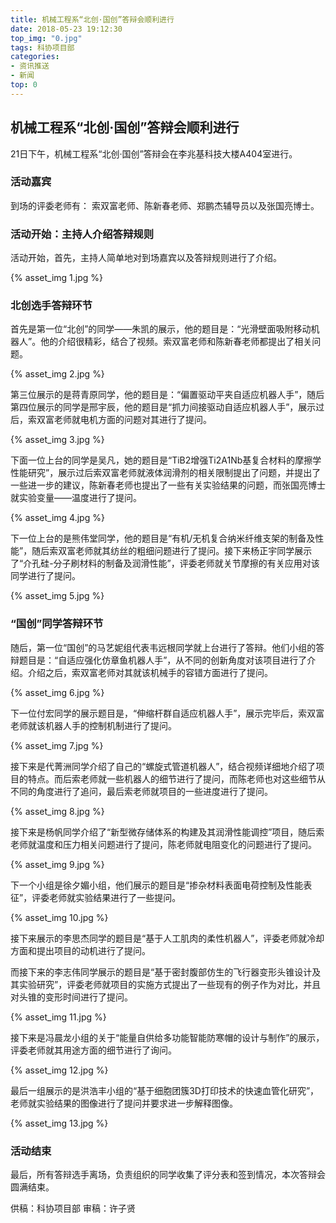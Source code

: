 ```yaml
---
title: 机械工程系“北创·国创”答辩会顺利进行
date: 2018-05-23 19:12:30
top_img: "0.jpg"
tags: 科协项目部
categories:
- 资讯推送
- 新闻
top: 0
---
```


## 机械工程系“北创·国创”答辩会顺利进行
<!-- more -->
21日下午，机械工程系“北创·国创”答辩会在李兆基科技大楼A404室进行。
### 活动嘉宾
到场的评委老师有：
索双富老师、陈新春老师、郑鹏杰辅导员以及张国亮博士。

### 活动开始：主持人介绍答辩规则
活动开始，首先，主持人简单地对到场嘉宾以及答辩规则进行了介绍。

<div class="card">
{% asset_img 1.jpg %}
</div>

### 北创选手答辩环节
首先是第一位“北创”的同学——朱凯的展示，他的题目是：“光滑壁面吸附移动机器人”。他的介绍很精彩，结合了视频。索双富老师和陈新春老师都提出了相关问题。 

<div class="card">
{% asset_img 2.jpg %}
</div>


第三位展示的是蒋青原同学，他的题目是：“偏置驱动平夹自适应机器人手”，随后第四位展示的同学是邢宇辰，他的题目是“抓力间接驱动自适应机器人手”，展示过后，索双富老师就电机方面的问题对其进行了提问。

<div class="card">
{% asset_img 3.jpg %}
</div>

下面一位上台的同学是吴凡，她的题目是“TiB2增强Ti2A1Nb基复合材料的摩擦学性能研究”，展示过后索双富老师就液体润滑剂的相关限制提出了问题，并提出了一些进一步的建议，陈新春老师也提出了一些有关实验结果的问题，而张国亮博士就实验变量——温度进行了提问。

<div class="card">
{% asset_img 4.jpg %}
</div>

下一位上台的是熊伟堂同学，他的题目是“有机/无机复合纳米纤维支架的制备及性能”，随后索双富老师就其纺丝的粗细问题进行了提问。接下来杨正宇同学展示了“介孔硅-分子刷材料的制备及润滑性能”，评委老师就关节摩擦的有关应用对该同学进行了提问。

<div class="card">
{% asset_img 5.jpg %}
</div>


### “国创”同学答辩环节
随后，第一位“国创”的马艺妮组代表韦远根同学就上台进行了答辩。他们小组的答辩题目是：“自适应强化仿章鱼机器人手”，从不同的创新角度对该项目进行了介绍。介绍之后，索双富老师对其就该机械手的容错方面进行了提问。

<div class="card">
{% asset_img 6.jpg %}
</div>

下一位付宏同学的展示题目是，“伸缩杆群自适应机器人手”，展示完毕后，索双富老师就该机器人手的控制机制进行了提问。

<div class="card">
{% asset_img 7.jpg %}
</div>

接下来是代菁洲同学介绍了自己的“螺旋式管道机器人”，结合视频详细地介绍了项目的特点。而后索老师就一些机器人的细节进行了提问，而陈老师也对这些细节从不同的角度进行了追问，最后索老师就项目的一些进度进行了提问。


<div class="card">
{% asset_img 8.jpg %}
</div>

接下来是杨帆同学介绍了“新型微存储体系的构建及其润滑性能调控”项目，随后索老师就温度和压力相关问题进行了提问，陈老师就电阻变化的问题进行了提问。

<div class="card">
{% asset_img 9.jpg %}
</div>

下一个小组是徐夕媚小组，他们展示的题目是“掺杂材料表面电荷控制及性能表征”，评委老师就实验结果进行了一些提问。

<div class="card">
{% asset_img 10.jpg %}
</div>

接下来展示的李思杰同学的题目是“基于人工肌肉的柔性机器人”，评委老师就冷却方面和提出项目的动机进行了提问。

而接下来的李志伟同学展示的题目是“基于密封腹部仿生的飞行器变形头锥设计及其实验研究”，评委老师就项目的实施方式提出了一些现有的例子作为对比，并且对头锥的变形时间进行了提问。

<div class="card">
{% asset_img 11.jpg %}
</div>

接下来是冯晨龙小组的关于“能量自供给多功能智能防寒帽的设计与制作”的展示，评委老师就其用途方面的细节进行了询问。

<div class="card">
{% asset_img 12.jpg %}
</div>

最后一组展示的是洪浩丰小组的“基于细胞团簇3D打印技术的快速血管化研究”，老师就实验结果的图像进行了提问并要求进一步解释图像。

<div class="card">
{% asset_img 13.jpg %}
</div>


### 活动结束
最后，所有答辩选手离场，负责组织的同学收集了评分表和签到情况，本次答辩会圆满结束。

供稿：科协项目部
审稿：许子贤
